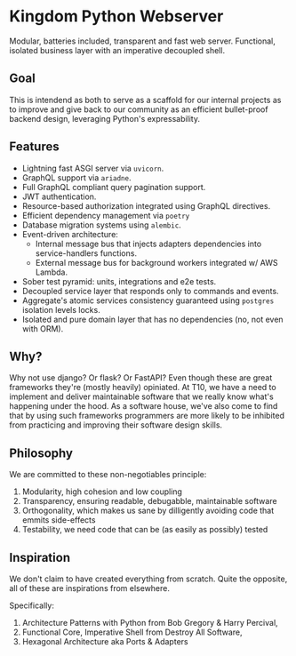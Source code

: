 # Kingdom Python Webserver

Modular, batteries included, transparent and fast web server. Functional, isolated business layer with an imperative decoupled shell.

## Goal

This is intendend as both to serve as a scaffold for our internal projects as to improve and give back to our community as an efficient bullet-proof backend design, leveraging Python's expressability.

## Features

-  Lightning fast ASGI server via `uvicorn`.
-  GraphQL support via `ariadne`.
-  Full GraphQL compliant query pagination support.
-  JWT authentication.
-  Resource-based authorization integrated using GraphQL directives.
-  Efficient dependency management via `poetry` 
-  Database migration systems using `alembic`.
-  Event-driven architecture:
   -  Internal message bus that injects adapters dependencies into service-handlers functions.
   -  External message bus for background workers integrated w/ AWS Lambda.
-  Sober test pyramid: units, integrations and e2e tests.
-  Decoupled service layer that responds only to commands and events.
-  Aggregate's atomic services consistency guaranteed using `postgres` isolation levels locks.
-  Isolated and pure domain layer that has no dependencies (no, not even with ORM).


## Why?

Why not use django? Or flask? Or FastAPI? Even though these are great frameworks they're (mostly heavily) opiniated. At T10, we have a need to implement and deliver maintainable software that we really know what's happening under the hood.
As a software house, we've also come to find that by using such frameworks programmers are more likely to be inhibited from practicing and improving their software design skills.

## Philosophy

We are committed to these non-negotiables principle:

1. Modularity, high cohesion and low coupling
1. Transparency, ensuring readable, debugabble, maintainable software 
1. Orthogonality, which makes us sane by dilligently avoiding code that emmits side-effects
1. Testability, we need code that can be (as easily as possibly) tested

## Inspiration

We don't claim to have created everything from scratch. Quite the opposite, all of these are inspirations from elsewhere.

Specifically:

1. Architecture Patterns with Python from Bob Gregory & Harry Percival,
1. Functional Core, Imperative Shell from Destroy All Software,
1. Hexagonal Architecture aka Ports & Adapters
